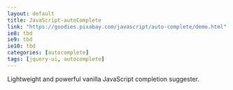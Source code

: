 ```yaml
---
layout: default
title: JavaScript-autoComplete
link: "https://goodies.pixabay.com/javascript/auto-complete/demo.html"
ie8: tbd
ie9: tbd
ie10: tbd
categories: [autocomplete]
tags: [jquery-ui, autocomplete]
---
```

Lightweight and powerful vanilla JavaScript completion suggester.